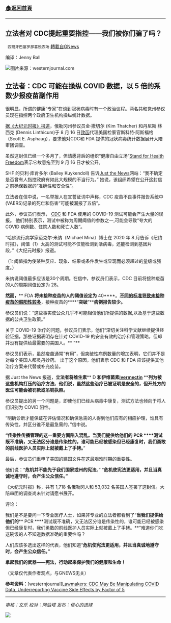 ###  [:house:返回首頁](https://github.com/ourhimalayas/txt)
---


## 立法者对 CDC提起重要指控——我们被你们骗了吗？
` 西班牙巴塞罗那喜悦农场` [轉載自GNews](https://gnews.org/zh-hans/1597528/)

编译：Jenny Ball

![](https://assets.gnews.org/wp-content/uploads/2021/10/unknown-7-6.png)图片来源：westernjournal.com

## 立法者：CDC 可能在操纵 COVID 数据，以 5 倍的系数少报疫苗副作用

很明显，所谓的健康“专家”在谈到冠状病毒时有一个政治议程。两名共和党州参议员现在指控两个政府卫生机构操纵统计数据。

[据《大纪元时报》报道](https://www.theepochtimes.com/oregon-senators-call-for-investigation-into-alleged-covid-19-statistical-manipulation_4044333.html)，俄勒冈州参议员金·撒切尔 (Kim Thatcher) 和丹尼斯·林西克 (Dennis Linthicum)于 8 月 16 日[致函](https://standforhealthfreedom.com/wp-content/uploads/2021/09/0-Senate-Letterhead-Grand-Jury-Petition-AUSA.pdf)代理美国检察官斯科特·阿斯福格（Scott E. Asphaug），要求他对CDC和 FDA 提供的冠状病毒统计数据展开大陪审团调查。

虽然这封信已经一个多月了，但请愿背后的组织“健康自由立场”[Stand for Health Freedom](https://standforhealthfreedom.com/press-release/or-senators-grand-jury-petition/)表示它故意拖至到 9 月 16 日才被公开。

SHF 的贝利·库肯多尔 (Bailey Kuykendoll) 告诉[Just the News](https://justthenews.com/government/federal-agencies/lawmakers-seek-federal-grand-jury-investigation-covid-19-statistical)网站：“我不确定是否曾有人指控政府有如此大规模的不当行为。” 她说，该组织希望在公开这封信之前确保数据的“准确性和安全性”。

立法者在信中说，一名举报人在宣誓证词中声称，CDC 疫苗不良事件报告系统中(VAERS)记录的死亡和伤害“可能被漏报了五倍”。

此外，参议员们表示， [CDC](https://www.westernjournal.com/forget-covid-masks-now-cdc-getting-involved-guns/?ff_source=Email&amp;ff_medium=newsletter-CT&amp;ff_campaign=dailypm&amp;ff_content=conservative-tribune) 和 FDA 使用的 COVID-19 测试可能会产生大量的误报。 他们特别表示，测试中被称为周期阈值的参数之一,可能会导致“夸大的 COVID 病例数、住院人数和死亡人数”。

“哈佛流行病学家迈克尔·米纳（Michael Mina）博士在 2020 年 8 月告诉《纽约时报》，阈值（1）太高的测试可能不仅能检测到活病毒，还能检测到基因片段，”《大纪元时报》报道。

（1: 阈值指为使某种反应、现象、结果或条件发生或显现而必须超过的量级或强度。）

米纳说阈值最多应该是30个周期。在信中，参议员们表示，CDC 目前将接种疫苗的人的周期阈值设定为 28。

**然而，**** FDA ****将未接种疫苗的人的阈值设定为**** 40****。**[**不同的标准导致未接种疫苗的假阳性较多**](https://www.westernjournal.com/nearly-200000-covid-tests-recalled-kits-produced-huge-number-false-positives/?ff_source=Email&amp;ff_medium=newsletter-CT&amp;ff_campaign=dailypm&amp;ff_content=conservative-tribune)**，接种疫苗的****“****突破****”****病例报告较少。**

参议员们说：“这些事实使公众几乎不可能相信他们所提供的数据,以及基于这些数据的公共卫生政策。”

关于 COVID-19 治疗的问题，参议员们表示，他们“深切关注科学文献继续提供经验证据，那些证据表明存在针对 COVID-19 的安全有效的治疗和管理策略，但却并没有提供给最需要的美国人。** ”**

参议员们表示，虽然疫苗通常“有用”，但突破性病例数量的增加表明，它们并不是对每个美国人都灵丹妙药。 出于这个原因，他们表示 CDC 和 FDA 应该提供其他治疗方案来代替或补充疫苗。

据 Just the News 报道，**立法者将维生素**** D ****和伊维菌素**[**ivermectin**](https://www.westernjournal.com/game-changer-places-ivermectin-used-fight-parasites-medical-group-notices-something-huge/?ff_source=Email&amp;ff_medium=newsletter-CT&amp;ff_campaign=dailypm&amp;ff_content=conservative-tribune)** ****列为被这些机构打压的治疗方法**。**他们说，虽然这些治疗已被证明是安全的，但开处方的医生可能会被罚款或吊销执照。**

参议员提出的另一个问题是，即使他们已经从病毒中康复，测试方法也倾向于将人们识别为 COVID 阳性。

“明确诊断才能保证在评估情况和确保急需的人得到他们应有的相应护理，谁具有传染性，并区分谁不是最急需的，”信中说。

**“****传染性传播管理的这一重要方面陷入混乱。当我们提供给他们的**** PCR ****测试既不准确，又无法区分谁是传染性的，谁可能已经被感染但已经康复时，我们勇敢的前线医护人员实际上就被戴上了手铐。**”

最后，参议员们重申了美国的建国文件在这最艰难时期的重要性。

他们说：“**危机并不能先于我们国家或州的宪法**。” “**危机使宪法更适用，并且当真诚地遵守时，会产生公众信任。”**

《大纪元时报》称，共有 1,718 名俄勒冈人和 53,032 名美国人签署了这封信。大陪审团的调查尚未针对请愿书展开。

评论：

我们是不是要问一下专业医疗人士，如果非专业的立法者都看到了“**当我们提供给他们的**** PCR ****测试既不准确，又无法区分谁是传染性的，谁可能已经被感染但已经康复时，我们勇敢的前线医护人员实际上就被戴上了手铐。**”难道你们吃这碗饭的人不知道数据准确的重要性吗？

人们应该多选出这样的代表，他们知道“**危机使宪法更适用，并且当真诚地遵守时，会产生公众信任。”**

**拿起我们的武器——宪法，行动起来保护我们的健康和生命！**

（文章仅代表作者观点，与GNEWS无关）

**参考资料：**[westernjournal][Lawmakers: CDC May Be Manipulating COVID Data, Underreporting Vaccine Side Effects by Factor of 5](https://www.westernjournal.com/lawmakers-cdc-may-manipulating-covid-data-underreporting-vaccine-side-effects-factor-5/?utm_source=Email&amp;utm_medium=newsletter-CT&amp;utm_campaign=dailypm&amp;utm_content=conservative-tribune&amp;ats_es=dca67062709054f7bc6c6d0d828f4d01)

* * *

*审核：文乐
校对：阿伯塔
发布：信心的选择*

![](https://assets.gnews.org/wp-content/uploads/2021/10/GNEWS_CH.-1-1.jpeg)
